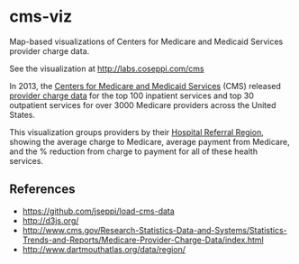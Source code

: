cms-viz
=======

Map-based visualizations of Centers for Medicare and Medicaid Services provider charge data.

See the visualization at http://labs.coseppi.com/cms

In 2013, the [Centers for Medicare and Medicaid Services](http://www.cms.gov/) (CMS) released [provider charge data](http://www.cms.gov/Research-Statistics-Data-and-Systems/Statistics-Trends-and-Reports/Medicare-Provider-Charge-Data/index.html) for the top 100 inpatient services and top 30 outpatient services for over 3000 Medicare providers across the United States.

This visualization groups providers by their [Hospital Referral Region](http://www.dartmouthatlas.org/data/region/), showing the average charge to Medicare, average payment from Medicare, and the % reduction from charge to payment for all of these health services.

References
----------

- https://github.com/jseppi/load-cms-data
- http://d3js.org/
- http://www.cms.gov/Research-Statistics-Data-and-Systems/Statistics-Trends-and-Reports/Medicare-Provider-Charge-Data/index.html
- http://www.dartmouthatlas.org/data/region/